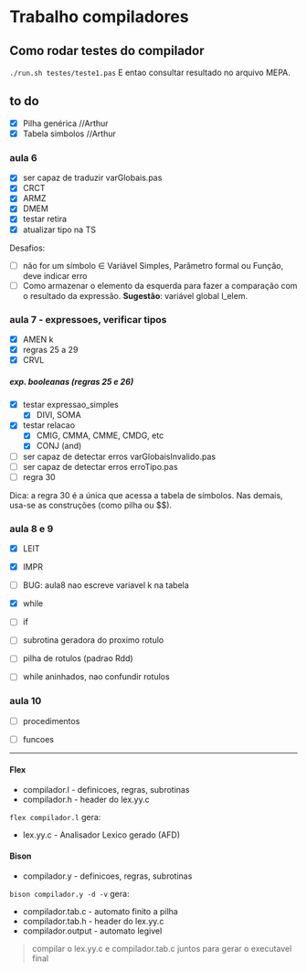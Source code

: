 # Trabalho compiladores

## Como rodar testes do compilador

`./run.sh testes/teste1.pas`
E entao consultar resultado no arquivo MEPA.



## to do
 - [x] Pilha genérica       //Arthur
 - [x] Tabela simbolos      //Arthur

### aula 6
- [X] ser capaz de traduzir varGlobais.pas             
- [x] CRCT
- [X] ARMZ
- [X] DMEM
- [x] testar retira
- [X] atualizar tipo na TS

Desafios:
- [ ] não for um símbolo ∈ Variável Simples, Parâmetro formal ou Função, deve indicar erro
- [ ] Como armazenar o elemento da esquerda para fazer a comparação com o resultado da expressão. **Sugestão**: variável global l_elem.
 
### aula 7 - expressoes, verificar tipos
- [X] AMEN k
- [x] regras 25 a 29
- [x] CRVL

##### exp. booleanas (regras 25 e 26)
- [x] testar expressao_simples
    - [x] DIVI, SOMA
- [x] testar relacao 
    - [x] CMIG, CMMA, CMME, CMDG, etc
    - [x] CONJ (and)

- [ ] ser capaz de detectar erros varGlobaisInvalido.pas    
- [ ] ser capaz de detectar erros erroTipo.pas    
- [ ] regra 30

Dica: a regra 30 é a única que acessa a tabela de símbolos.
Nas demais, usa-se as construções (como pilha ou $$).


### aula 8  e 9
 - [x] LEIT 
 - [X] IMPR
 - [ ] BUG: aula8 nao escreve variavel k na tabela
 - [x] while  
 - [ ] if
 - [ ] subrotina geradora do proximo rotulo
 - [ ] pilha de rotulos (padrao Rdd)

 - [ ] while aninhados, nao confundir rotulos
 


### aula 10
 - [ ] procedimentos 

 - [ ] funcoes















_____








#### Flex
- compilador.l -  definicoes, regras, subrotinas
- compilador.h - header do lex.yy.c

`flex compilador.l` gera:
- lex.yy.c - Analisador Lexico gerado (AFD)  


#### Bison
- compilador.y - definicoes, regras, subrotinas

`bison compilador.y -d -v` gera: 
- compilador.tab.c - automato finito a pilha
- compilador.tab.h - header do lex.yy.c
- compilador.output - automato legivel

> compilar o lex.yy.c e compilador.tab.c juntos para gerar o executavel final
 
